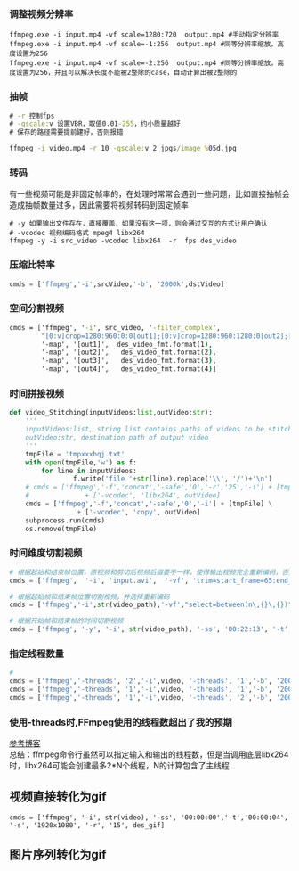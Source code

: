 ### 调整视频分辨率
```shell
ffmpeg.exe -i input.mp4 -vf scale=1280:720  output.mp4 #手动指定分辨率
ffmpeg.exe -i input.mp4 -vf scale=-1:256  output.mp4 #同等分辨率缩放，高度设置为256
ffmpeg.exe -i input.mp4 -vf scale=-2:256  output.mp4 #同等分辨率缩放，高度设置为256，并且可以解决长度不能被2整除的case，自动计算出被2整除的
```

### 抽帧
```bat
# -r 控制fps
# -qscale:v 设置VBR，取值0.01-255，约小质量越好
# 保存的路径需要提前建好，否则报错

ffmpeg -i video.mp4 -r 10 -qscale:v 2 jpgs/image_%05d.jpg
```

### 转码
有一些视频可能是非固定帧率的，在处理时常常会遇到一些问题，比如直接抽帧会造成抽帧数量过多，因此需要将视频转码到固定帧率
```shell
# -y 如果输出文件存在，直接覆盖，如果没有这一项，则会通过交互的方式让用户确认
# -vcodec 视频编码格式 mpeg4 libx264
ffmpeg -y -i src_video -vcodec libx264  -r  fps des_video
```

### 压缩比特率
```python
cmds = ['ffmpeg','-i',srcVideo,'-b', '2000k',dstVideo]
```

### 空间分割视频
```bat
cmds = ['ffmpeg', '-i', src_video, '-filter_complex',
        "[0:v]crop=1280:960:0:0[out1];[0:v]crop=1280:960:1280:0[out2];[0:v]crop=1280:960:0:960[out3];[0:v]crop=1280:960:1280:960[out4]",
        '-map', '[out1]',  des_video_fmt.format(1),
        '-map', '[out2]',   des_video_fmt.format(2),
        '-map', '[out3]',   des_video_fmt.format(3),
        '-map', '[out4]',   des_video_fmt.format(4)]
```

### 时间拼接视频
```python
def video_Stitching(inputVideos:list,outVideo:str):
    '''
    inputVideos:list, string list contains paths of videos to be stitched
    outVideo:str, destination path of output video
    '''
    tmpFile = 'tmpxxxbqj.txt'
    with open(tmpFile,'w') as f:
        for line in inputVideos: 
                f.write('file '+str(line).replace('\\', '/')+'\n') 
    # cmds = ['ffmpeg','-f','concat','-safe','0','-r','25','-i'] + [tmpFile] \
    #              + ['-vcodec', 'libx264', outVideo]
    cmds = ['ffmpeg','-f','concat','-safe','0','-i'] + [tmpFile] \
                 + ['-vcodec', 'copy', outVideo]
    subprocess.run(cmds)
    os.remove(tmpFile)
```

### 时间维度切割视频
```python
# 根据起始和结束帧位置，原视频和剪切后视频后缀要不一样，使得输出视频完全重新编码，否则剪切后的视频会出现问题
cmds = ['ffmpeg',  '-i', 'input.avi',  '-vf', 'trim=start_frame=65:end_frame=116', '-an',  '-qscale:v', '2','output.mp4']  

# 根据起始帧和结束帧位置切割视频，并选择重新编码
cmds = ['ffmpeg','-i',str(video_path),'-vf',"select=between(n\,{}\,{})".format(start_ind,end_ind),'-vsync','2','-y','-vcodec','libx264',str(des_video_path)]

# 根据开始帧和结束帧的时间切割视频
cmds = ['ffmpeg', '-y', '-i', str(video_path), '-ss', '00:22:13', '-t', duration, '-codec', 'copy',str(des_video_path)]
```

### 指定线程数量
```python 
#
cmds = ['ffmpeg','-threads', '2','-i',video, '-threads', '1','-b', '2000k',dstVideo] #使用三个线程
cmds = ['ffmpeg','-threads', '1','-i',video, '-threads', '1','-b', '2000k',dstVideo] #使用1个线程
cmds = ['ffmpeg','-threads', '1','-i',video, '-threads', '2','-b', '2000k',dstVideo] #实际使用8个线程
```
### 使用-threads时,FFmpeg使用的线程数超出了我的预期
[参考博客](voidcn.com/article/p-xomnpirs-byu.html)  
总结：ffmpeg命令行虽然可以指定输入和输出的线程数，但是当调用底层libx264时，libx264可能会创建最多2*N个线程，N的计算包含了主线程

## 视频直接转化为gif
```
cmds = ['ffmpeg', '-i', str(video), '-ss', '00:00:00','-t','00:00:04', '-s', '1920x1080', '-r', '15', des_gif]
```

## 图片序列转化为gif
```

```
